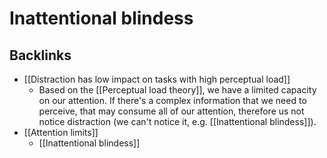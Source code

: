 # Inattentional blindess
## Backlinks
* [[Distraction has low impact on tasks with high perceptual load]]
	* Based on the [[Perceptual load theory]], we have a limited capacity on our attention. If there's a complex information that we need to perceive, that may consume all of our attention, therefore us not notice distraction (we can't notice it, e.g. [[Inattentional blindess]]).
* [[Attention limits]]
	* [[Inattentional blindess]]

<!-- #evergreen -->

<!-- {BearID:B264E7AE-289B-4010-B080-EB785A78FCDD-652-000001BBCAAA21D8} -->
